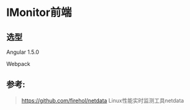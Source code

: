 # IMonitor前端

## 选型
Angular 1.5.0

Webpack

## 参考:
> https://github.com/firehol/netdata Linux性能实时监测工具netdata